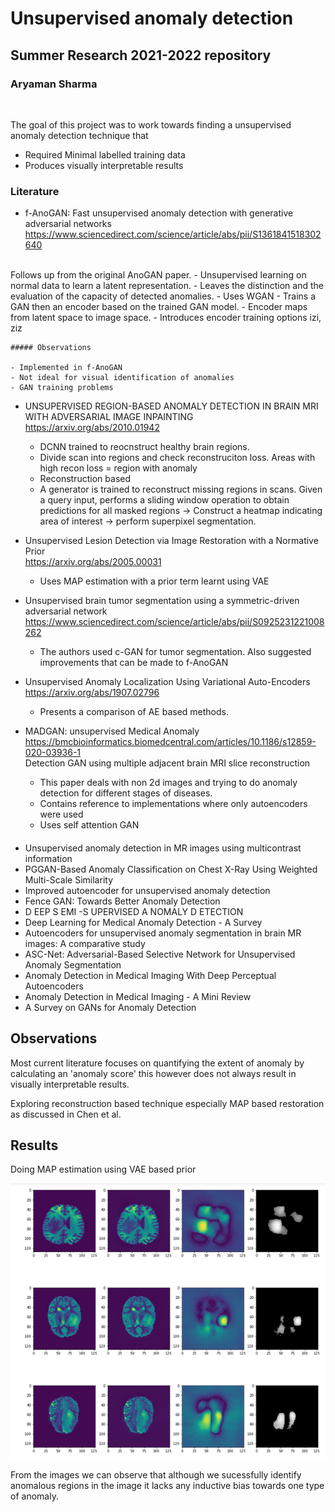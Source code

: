 # Unsupervised anomaly detection
## Summer Research 2021-2022 repository
### Aryaman Sharma
<br>

The goal of this project was to work towards finding a unsupervised anomaly detection technique that

- Required Minimal labelled training data
- Produces visually interpretable results

### Literature 
- f-AnoGAN: Fast unsupervised anomaly detection with generative
   adversarial networks
   https://www.sciencedirect.com/science/article/abs/pii/S1361841518302640
<br>
Follows up from the original AnoGAN paper.
   - Unsupervised learning on normal data to learn a latent representation.
   - Leaves the distinction and the evaluation of the capacity of detected anomalies.
   - Uses WGAN
   - Trains a GAN then an encoder based on the trained GAN model.
   - Encoder maps from latent space to image space.
   - Introduces encoder training options izi, ziz
   <br>

    ##### Observations

    - Implemented in f-AnoGAN
    - Not ideal for visual identification of anomalies
    - GAN training problems


- UNSUPERVISED REGION-BASED ANOMALY DETECTION IN BRAIN MRI
  WITH ADVERSARIAL IMAGE INPAINTING <br>
  https://arxiv.org/abs/2010.01942
    - DCNN trained to reocnstruct healthy brain regions.
    - Divide scan into regions and check reconstruciton loss. Areas with high recon loss = region with anomaly
    - Reconstruction based
    - A generator is trained to reconstruct missing regions in scans. Given a query input, performs a sliding window operation to obtain predictions for all masked regions -> Construct a heatmap indicating area of interest -> perform superpixel segmentation.


- Unsupervised Lesion Detection via Image Restoration
  with a Normative Prior <br>
  https://arxiv.org/abs/2005.00031 
  - Uses MAP estimation with a prior term learnt using VAE
  

- Unsupervised brain tumor segmentation using a symmetric-driven
  adversarial network <br>
  https://www.sciencedirect.com/science/article/abs/pii/S0925231221008262
    - The authors used c-GAN for tumor segmentation. Also suggested improvements that can be made to f-AnoGAN


- Unsupervised Anomaly Localization
  Using Variational Auto-Encoders
  https://arxiv.org/abs/1907.02796
    - Presents a comparison of AE based methods.


- MADGAN: unsupervised Medical Anomaly
  https://bmcbioinformatics.biomedcentral.com/articles/10.1186/s12859-020-03936-1 <br>
  Detection GAN using multiple adjacent brain
  MRI slice reconstruction
    - This paper deals with non 2d images and trying to do anomaly detection for different stages of diseases.
    - Contains reference to implementations where only autoencoders were used
    - Uses self attention GAN


#### 
- Unsupervised anomaly detection in MR images using
  multicontrast information
- PGGAN-Based Anomaly Classification on Chest
  X-Ray Using Weighted Multi-Scale Similarity
- Improved autoencoder for unsupervised
  anomaly detection
- Fence GAN: Towards Better Anomaly Detection
- D EEP S EMI -S UPERVISED A NOMALY D ETECTION
- Deep Learning for Medical Anomaly Detection - A
  Survey
- Autoencoders for unsupervised anomaly segmentation in brain MR
  images: A comparative study
- ASC-Net: Adversarial-Based Selective
  Network for Unsupervised Anomaly
  Segmentation
- Anomaly Detection in Medical Imaging With
  Deep Perceptual Autoencoders
- Anomaly Detection in Medical Imaging - A Mini
  Review
- A Survey on GANs for Anomaly Detection


## Observations
Most current literature focuses on quantifying the extent of anomaly by calculating an 'anomaly score' this however does not always result in visually interpretable results.

Exploring reconstruction based technique especially MAP based restoration as discussed in Chen et al.

## Results
Doing MAP estimation using VAE based prior

![](images/Screenshot%20from%202022-07-01%2022-06-42.png)

From the images we can observe that although we sucessfully identify anomalous regions in the image it lacks any inductive bias towards one type of anomaly. 

